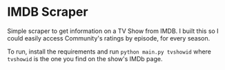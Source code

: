 # IMDB Scraper

Simple scraper to get information on a TV Show from IMDB. I built this so I could easily access Community's ratings by episode, for every season.

To run, install the requirements and run `python main.py tvshowid` where `tvshowid` is the one you find on the show's IMDb page.
